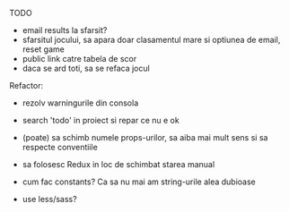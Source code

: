 TODO
- email results la sfarsit?
- sfarsitul jocului, sa apara doar clasamentul mare si optiunea de email, reset game
- public link catre tabela de scor
- daca se ard toti, sa se refaca jocul

Refactor:
- rezolv warningurile din consola
- search 'todo' in proiect si repar ce nu e ok
- (poate) sa schimb numele props-urilor, sa aiba mai mult sens si sa respecte conventiile
- sa folosesc Redux in loc de schimbat starea manual

- cum fac constants? Ca sa nu mai am string-urile alea dubioase
- use less/sass?